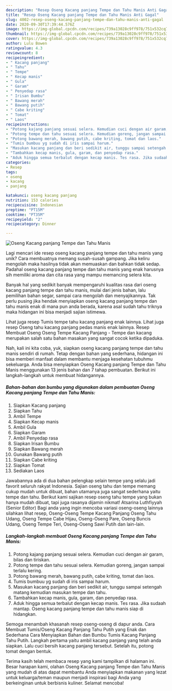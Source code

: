 ```yaml
---
description: "Resep Oseng Kacang panjang Tempe dan Tahu Manis Anti Gagal"
title: "Resep Oseng Kacang panjang Tempe dan Tahu Manis Anti Gagal"
slug: 4002-resep-oseng-kacang-panjang-tempe-dan-tahu-manis-anti-gagal
date: 2020-09-30T17:39:44.576Z
image: https://img-global.cpcdn.com/recipes/739a13028c9ff978/751x532cq70/oseng-kacang-panjang-tempe-dan-tahu-manis-foto-resep-utama.jpg
thumbnail: https://img-global.cpcdn.com/recipes/739a13028c9ff978/751x532cq70/oseng-kacang-panjang-tempe-dan-tahu-manis-foto-resep-utama.jpg
cover: https://img-global.cpcdn.com/recipes/739a13028c9ff978/751x532cq70/oseng-kacang-panjang-tempe-dan-tahu-manis-foto-resep-utama.jpg
author: Lulu Bowen
ratingvalue: 4.3
reviewcount: 8
recipeingredient:
- " Kacang panjang"
- " Tahu"
- " Tempe"
- " Kecap manis"
- " Gula"
- " Garam"
- " Penyedap rasa"
- " Irisan Bumbu"
- " Bawang merah"
- " Bawang putih"
- " Cabe kriting"
- " Tomat"
- " Laos"
recipeinstructions:
- "Potong kajang panjang sesuai selera. Kemudian cuci dengan air garam, bilas dan tiriskan."
- "Potong tempe dan tahu sesuai selera. Kemudian goreng, jangan sampai terlalu kering."
- "Potong bawang merah, bawang putih, cabe kriting, tomat dan laos."
- "Tumis bumbuu yg sudah di iris sampai harum."
- "Masukan kacang panjang dan beri sedikit air, tunggu sampai setengah matang kemudian masukan tempe dan tahu."
- "Tambahkan kecap manis, gula, garam, dan penyedap rasa."
- "Aduk hingga semua terbalut dengan kecap manis. Tes rasa. Jika sudaah mantap. Oseng kacang panjang tempe dan tahu manis siap di hidangkan."
categories:
- Resep
tags:
- oseng
- kacang
- panjang

katakunci: oseng kacang panjang 
nutrition: 153 calories
recipecuisine: Indonesian
preptime: "PT15M"
cooktime: "PT35M"
recipeyield: "2"
recipecategory: Dinner

---
```



![Oseng Kacang panjang Tempe dan Tahu Manis](https://img-global.cpcdn.com/recipes/739a13028c9ff978/751x532cq70/oseng-kacang-panjang-tempe-dan-tahu-manis-foto-resep-utama.jpg)

Lagi mencari ide resep oseng kacang panjang tempe dan tahu manis yang unik? Cara membuatnya memang susah-susah gampang. Jika keliru mengolah maka hasilnya tidak akan memuaskan dan bahkan tidak sedap. Padahal oseng kacang panjang tempe dan tahu manis yang enak harusnya sih memiliki aroma dan cita rasa yang mampu memancing selera kita.

Banyak hal yang sedikit banyak mempengaruhi kualitas rasa dari oseng kacang panjang tempe dan tahu manis, mulai dari jenis bahan, lalu pemilihan bahan segar, sampai cara mengolah dan menyajikannya. Tak perlu pusing jika hendak menyiapkan oseng kacang panjang tempe dan tahu manis enak di mana pun anda berada, karena asal sudah tahu triknya maka hidangan ini bisa menjadi sajian istimewa.

Lihat juga resep Tumis tempe tahu kacang panjang enak lainnya. Lihat juga resep Oseng tahu kacang panjang pedas manis enak lainnya. Resep Membuat Oseng Oseng Tempe Kacang Panjang - Tempe dan kacang merupakan salah satu bahan masakan yang sangat cocok ketika dipaduka.


Nah, kali ini kita coba, yuk, siapkan oseng kacang panjang tempe dan tahu manis sendiri di rumah. Tetap dengan bahan yang sederhana, hidangan ini bisa memberi manfaat dalam membantu menjaga kesehatan tubuhmu sekeluarga. Anda bisa menyiapkan Oseng Kacang panjang Tempe dan Tahu Manis menggunakan 13 jenis bahan dan 7 tahap pembuatan. Berikut ini langkah-langkah untuk membuat hidangannya.

<!--inarticleads1-->

##### Bahan-bahan dan bumbu yang digunakan dalam pembuatan Oseng Kacang panjang Tempe dan Tahu Manis:

1. Siapkan  Kacang panjang
1. Siapkan  Tahu
1. Ambil  Tempe
1. Siapkan  Kecap manis
1. Ambil  Gula
1. Siapkan  Garam
1. Ambil  Penyedap rasa
1. Siapkan  Irisan Bumbu
1. Siapkan  Bawang merah
1. Gunakan  Bawang putih
1. Siapkan  Cabe kriting
1. Siapkan  Tomat
1. Sediakan  Laos


Jawabannya ada di dua bahan pelengkap selain tempe yang selalu jadi favorit seluruh rakyat Indonesia. Sajian oseng tahu dan tempe memang cukup mudah untuk dibuat, bahan utamanya juga sangat sederhana yaitu tempe dan tahu. Berikut kami sajikan resep oseng tahu tempe yang bukan hanya mudah dibuat, tapi juga rasanya dijamin nikmat! Atsarina Luthfiyyah (Senior Editor) Bagi anda yang ingin mencoba variasi oseng-oseng lainnya silahkan lihat resep, Oseng-Oseng Tempe Kacang Panjang Oseng Tahu Udang, Oseng Tempe Cabe Hijau, Oseng-Oseng Pare, Oseng Buncis Udang, Oseng Tempe Teri, Oseng-Oseng Sawi Putih dan lain-lain. 

<!--inarticleads2-->

##### Langkah-langkah membuat Oseng Kacang panjang Tempe dan Tahu Manis:

1. Potong kajang panjang sesuai selera. Kemudian cuci dengan air garam, bilas dan tiriskan.
1. Potong tempe dan tahu sesuai selera. Kemudian goreng, jangan sampai terlalu kering.
1. Potong bawang merah, bawang putih, cabe kriting, tomat dan laos.
1. Tumis bumbuu yg sudah di iris sampai harum.
1. Masukan kacang panjang dan beri sedikit air, tunggu sampai setengah matang kemudian masukan tempe dan tahu.
1. Tambahkan kecap manis, gula, garam, dan penyedap rasa.
1. Aduk hingga semua terbalut dengan kecap manis. Tes rasa. Jika sudaah mantap. Oseng kacang panjang tempe dan tahu manis siap di hidangkan.


Semoga menambah khasanah resep oseng-oseng di dapur anda. Cara Membuat Tumis/Oseng Kacang Panjang Tahu Putih yang Enak dan Sederhana Cara Menyiapkan Bahan dan Bumbu Tumis Kacang Panjang Tahu Putih. Langkah pertama yaitu ambil kacang panjang yang telah anda siapkan. Lalu cuci bersih kacang panjang tersebut. Setelah itu, potong tomat dengan bentuk. 

Terima kasih telah membaca resep yang kami tampilkan di halaman ini. Besar harapan kami, olahan Oseng Kacang panjang Tempe dan Tahu Manis yang mudah di atas dapat membantu Anda menyiapkan makanan yang lezat untuk keluarga/teman maupun menjadi inspirasi bagi Anda yang berkeinginan untuk berbisnis kuliner. Selamat mencoba!
